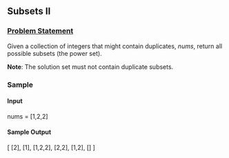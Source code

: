 
## Subsets II

### [Problem Statement](https://leetcode.com/problems/subsets-ii/)

Given a collection of integers that might contain duplicates, *nums*, return all possible subsets (the power set).

**Note**: The solution set must not contain duplicate subsets.


### Sample

#### Input

nums = [1,2,2]


#### Sample Output

[
  [2],
  [1],
  [1,2,2],
  [2,2],
  [1,2],
  []
]
